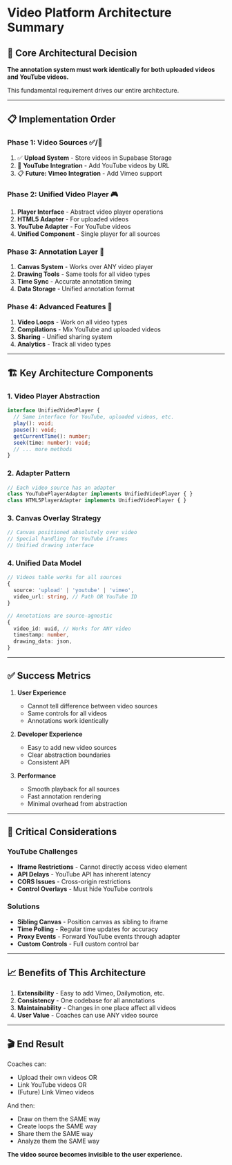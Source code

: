 # Video Platform Architecture Summary

## 🎯 Core Architectural Decision

**The annotation system must work identically for both uploaded videos and YouTube videos.**

This fundamental requirement drives our entire architecture.

---

## 📋 Implementation Order

### Phase 1: Video Sources ✅/🚧
1. ✅ **Upload System** - Store videos in Supabase Storage
2. 🚧 **YouTube Integration** - Add YouTube videos by URL
3. 📋 **Future: Vimeo Integration** - Add Vimeo support

### Phase 2: Unified Video Player 🎮
1. **Player Interface** - Abstract video player operations
2. **HTML5 Adapter** - For uploaded videos
3. **YouTube Adapter** - For YouTube videos
4. **Unified Component** - Single player for all sources

### Phase 3: Annotation Layer 📝
1. **Canvas System** - Works over ANY video player
2. **Drawing Tools** - Same tools for all video types
3. **Time Sync** - Accurate annotation timing
4. **Data Storage** - Unified annotation format

### Phase 4: Advanced Features 🚀
1. **Video Loops** - Work on all video types
2. **Compilations** - Mix YouTube and uploaded videos
3. **Sharing** - Unified sharing system
4. **Analytics** - Track all video types

---

## 🏗️ Key Architecture Components

### 1. Video Player Abstraction
```typescript
interface UnifiedVideoPlayer {
  // Same interface for YouTube, uploaded videos, etc.
  play(): void;
  pause(): void;
  getCurrentTime(): number;
  seek(time: number): void;
  // ... more methods
}
```

### 2. Adapter Pattern
```typescript
// Each video source has an adapter
class YouTubePlayerAdapter implements UnifiedVideoPlayer { }
class HTML5PlayerAdapter implements UnifiedVideoPlayer { }
```

### 3. Canvas Overlay Strategy
```typescript
// Canvas positioned absolutely over video
// Special handling for YouTube iframes
// Unified drawing interface
```

### 4. Unified Data Model
```typescript
// Videos table works for all sources
{
  source: 'upload' | 'youtube' | 'vimeo',
  video_url: string, // Path OR YouTube ID
}

// Annotations are source-agnostic
{
  video_id: uuid, // Works for ANY video
  timestamp: number,
  drawing_data: json,
}
```

---

## ✅ Success Metrics

1. **User Experience**
   - Cannot tell difference between video sources
   - Same controls for all videos
   - Annotations work identically

2. **Developer Experience**
   - Easy to add new video sources
   - Clear abstraction boundaries
   - Consistent API

3. **Performance**
   - Smooth playback for all sources
   - Fast annotation rendering
   - Minimal overhead from abstraction

---

## 🚨 Critical Considerations

### YouTube Challenges
- **Iframe Restrictions** - Cannot directly access video element
- **API Delays** - YouTube API has inherent latency
- **CORS Issues** - Cross-origin restrictions
- **Control Overlays** - Must hide YouTube controls

### Solutions
- **Sibling Canvas** - Position canvas as sibling to iframe
- **Time Polling** - Regular time updates for accuracy
- **Proxy Events** - Forward YouTube events through adapter
- **Custom Controls** - Full custom control bar

---

## 📈 Benefits of This Architecture

1. **Extensibility** - Easy to add Vimeo, Dailymotion, etc.
2. **Consistency** - One codebase for all annotations
3. **Maintainability** - Changes in one place affect all videos
4. **User Value** - Coaches can use ANY video source

---

## 🎬 End Result

Coaches can:
- Upload their own videos OR
- Link YouTube videos OR
- (Future) Link Vimeo videos

And then:
- Draw on them the SAME way
- Create loops the SAME way
- Share them the SAME way
- Analyze them the SAME way

**The video source becomes invisible to the user experience.**